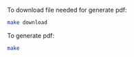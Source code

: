 To download file needed for generate pdf:
```sh
make download
```

To generate pdf:

```sh
make
```

